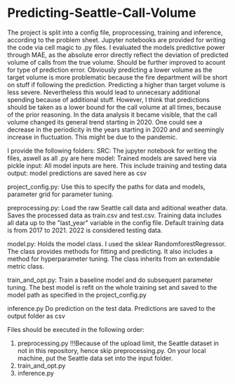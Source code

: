 # Predicting-Seattle-Call-Volume

The project is split into a config file, proprocessing, training and inference, according to the problem sheet. Jupyter notebooks are provided for writing the code via cell magic to .py files. I evaluated the models predictive power through MAE, as the absolute error directly reflect the deviation of predicted volume of calls from the true volume. Should be further improved to acount for type of prediction error. Obviously predicting a lower volume as the target volume is more problematic because the fire department will be short on stuff if following the prediction. Predicting a higher than target volume is less severe. Nevertheless this would lead to unnecesary additional spending because of additional stuff. However, I think that predictions should be taken as a lower bound for the call volume at all times, because of the prior reasoning. 
In the data analysis it became visible, that the call volume changed its general trend starting in 2020. One could see a decrease in the periodicity in the years starting in 2020 and and seemingly increase in fluctuation. This might be due to the pandemic. 


I provide the following folders:
SRC: The jupyter notebook for writing the files, aswell as all .py are here
model: Trained models are saved here via pickle
input: All model inputs are here. This include training and testing data
output: model predictions are saved here as csv

project_config.py: Use this to specify the paths for data and models, parameter grid for parameter tuning.

preprocessing.py: Load the raw Seattle call data and aditional weather data. Saves the processed data as train.csv and test.csv. Training data includes
all data up to the "last_year" variable in the config file. Default training data is from 2017 to 2021. 2022 is considered testing data.

model.py: Holds the model class. I used the sklear RandomforestRegressor. The class provides methods for fitting and predicting. It also includes a method for hyperparameter tuning. The class inherits from an extendable metric class. 

train_and_opt.py: Train a baseline model and do subsequent parameter tuning. The best model is refit on the whole training set and saved to the model path
as specified in the project_config.py

inference.py Do prediction on the test data. Predictions are saved to the output folder as csv


Files should be executed in the following order:
1. preprocessing.py   !!!Because of the upload limit, the Seattle dataset in not in this repository, hence skip preprocessing.py. On your local machine, put the Seattle data set into the input folder.  
2. train_and_opt.py
3. inference.py
